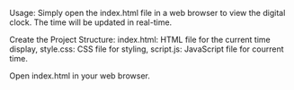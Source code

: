 Usage:
Simply open the index.html file in a web browser to view the digital clock. The time will be updated in real-time.


Create the Project Structure: index.html: HTML file for the current time display,
style.css: CSS file for styling,
script.js: JavaScript file for courrent time.

Open index.html in your web browser.
